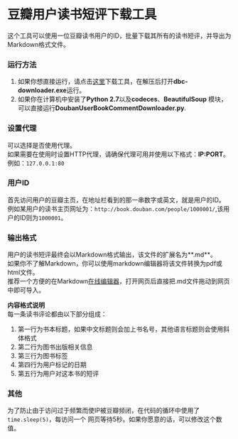 # 豆瓣用户读书短评下载工具
这个工具可以使用一位豆瓣读书用户的ID，批量下载其所有的读书短评，并导出为Markdown格式文件。

### 运行方法
1. 如果你想直接运行，请点击[这里](https://github.com/xiaff/dbc-downloader/raw/master/dbc-downloader.zip)下载工具，在解压后打开**dbc-downloader.exe**运行。
2. 如果你在计算机中安装了**Python 2.7**以及**codeces**、**BeautifulSoup** 模块，可以直接运行**DoubanUserBookCommentDownloader.py**.

### 设置代理
可以选择是否使用代理。  
如果需要在使用时设置HTTP代理，请确保代理可用并使用以下格式：**IP:PORT**。例如：`127.0.0.1:80`

### 用户ID
首先访问用户的豆瓣主页，在地址栏看到的那一串数字或英文，就是用户的ID。  
例如某用户的读书主页网址为：`http://book.douban.com/people/1000001/`,该用户的ID则为`1000001`。

### 输出格式
用户的读书短评最终会以Markdown格式输出，该文件的扩展名为**.md**。  
如果你不了解Markdown，你可以使用markdown编辑器将该文件转换为pdf或html文件。  
推荐一个方便的在Markdown[在线编辑器](http://mahua.jser.me/)，打开网页后直接把.md文件拖动到网页中即可导入。

**内容格式说明**  
每一条读书评论都由以下部分组成：  
1.  第一行为书本标题，如果中文标题则会加上书名号，其他语言标题则会使用斜体格式  
2.  第二行为图书出版相关信息  
3.  第三行为图书标签  
4.  第四行为用户标记的日期  
5.  第五行为用户对这本书的短评

### 其他
为了防止由于访问过于频繁而使IP被豆瓣频闭，在代码的循环中使用了`time.sleep(5)`，每访问一个
网页等待5秒。如果你愿意的话，可以修改这个数值。
